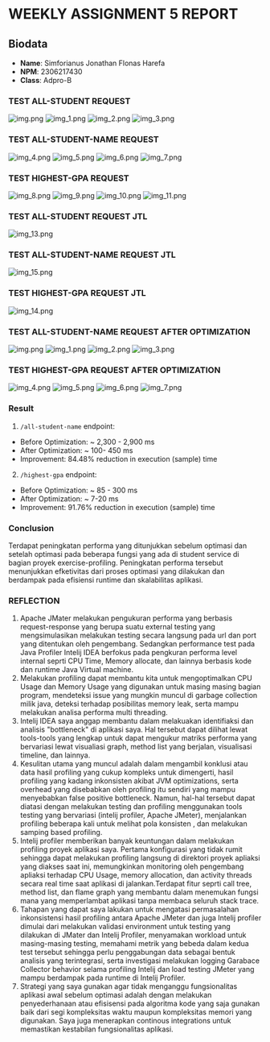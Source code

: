 # WEEKLY ASSIGNMENT 5 REPORT

## Biodata
- **Name**: Simforianus Jonathan Flonas Harefa
- **NPM**: 2306217430
- **Class**: Adpro-B

### TEST ALL-STUDENT REQUEST
![img.png](img_resources/img.png)
![img_1.png](img_resources/img_1.png)
![img_2.png](img_resources/img_2.png)
![img_3.png](img_resources/img_3.png)

### TEST ALL-STUDENT-NAME REQUEST
![img_4.png](img_resources/img_4.png)
![img_5.png](img_resources/img_5.png)
![img_6.png](img_resources/img_6.png)
![img_7.png](img_resources/img_7.png)

### TEST HIGHEST-GPA REQUEST
![img_8.png](img_resources/img_8.png)
![img_9.png](img_resources/img_9.png)
![img_10.png](img_resources/img_10.png)
![img_11.png](img_resources/img_11.png)

### TEST ALL-STUDENT REQUEST JTL
![img_13.png](img_resources/img_13.png)

### TEST ALL-STUDENT-NAME REQUEST JTL
![img_15.png](img_resources/img_15.png)

### TEST HIGHEST-GPA REQUEST JTL
![img_14.png](img_resources/img_14.png)

### TEST ALL-STUDENT-NAME REQUEST AFTER OPTIMIZATION
![img.png](img_resources/img_16.png)
![img_1.png](img_resources/img_17.png)
![img_2.png](img_resources/img_18.png)
![img_3.png](img_resources/img_19.png)

### TEST HIGHEST-GPA REQUEST AFTER OPTIMIZATION
![img_4.png](img_resources/img_20.png)
![img_5.png](img_resources/img_21.png)
![img_6.png](img_resources/img_22.png)
![img_7.png](img_resources/img_23.png)

### Result 
1. `/all-student-name` endpoint:
- Before Optimization: ~ 2,300 - 2,900 ms
- After Optimization: ~ 100- 450 ms
- Improvement: 84.48% reduction in execution (sample) time

2. `/highest-gpa` endpoint:
- Before Optimization: ~ 85 - 300 ms
- After Optimization: ~ 7-20 ms
- Improvement: 91.76% reduction in execution (sample) time

### Conclusion
Terdapat peningkatan performa yang ditunjukkan sebelum optimasi dan setelah optimasi pada beberapa fungsi yang ada di student service di bagian proyek exercise-profiling.
Peningkatan performa tersebut menunjukkan efketivitas dari proses optimasi yang dilakukan dan berdampak pada efisiensi runtime dan skalabilitas aplikasi.

### REFLECTION
1. Apache JMater melakukan pengukuran performa yang berbasis request-response yang berupa suatu external testing yang mengsimulasikan melakukan testing secara langsung pada url dan port yang ditentukan oleh pengembang. Sedangkan performance test pada Java Profiler Intelij IDEA berfokus pada pengkuran performa level internal seprti CPU Time, Memory allocate, dan lainnya berbasis kode dan runtime Java Virtual machine.
2. Melakukan profiling dapat membantu kita untuk mengoptimalkan CPU Usage dan Memory Usage yang digunakan untuk masing masing bagian program, mendeteksi issue yang mungkin muncul di garbage collection milik java, deteksi terhadap posibilitas memory leak, serta mampu melakukan analisa performa multi threading.
3. Intelij IDEA saya anggap membantu dalam melakuakan identifiaksi dan analisis "bottleneck" di aplikasi saya. Hal tersebut dapat dilihat lewat tools-tools yang lengkap untuk dapat mengukur matriks performa yang bervariasi lewat visualiasi graph, method list yang berjalan, visualisasi timeline, dan lainnya.
4. Kesulitan utama yang muncul adalah dalam mengambil konklusi atau data hasil profiling yang cukup kompleks untuk dimengerti, hasil profiling yang kadang inkonsisten akibat JVM optimizations, serta overhead yang disebabkan oleh profiling itu sendiri yang mampu menyebabkan false positive bottleneck. Namun, hal-hal tersebut dapat diatasi dengan melakukan testing dan profiling menggunakan tools testing yang bervariasi (intelij profiler, Apache JMeter), menjalankan profiling beberapa kali untuk melihat pola konsisten , dan melakukan samping based profiling.
5. Intelij profiler memberikan banyak keuntungan dalam melakukan profiling proyek aplikasi saya. Pertama konfigurasi yang tidak rumit sehingga dapat melakukan profiling langsung di direktori proyek apliaksi yang diakses saat ini, memungkinkan monitoring oleh pengembang apliaksi terhadap CPU Usage, memory allocation, dan activity threads secara real time saat aplikasi di jalankan.Terdapat fitur seprti call tree, method list, dan flame graph yang membantu dalam menemukan fungsi mana yang memperlambat aplikasi tanpa membaca seluruh stack trace.
6. Tahapan yang dapat saya lakukan untuk mengatasi permasalahan inkonsistensi hasil profiling antara Apache JMeter dan juga Intelij profiler dimulai dari melakukan validasi environment untuk testing yang dilakukan di JMater dan Intelij Profiler, menyamakan workload untuk masing-masing testing, memahami metrik yang bebeda dalam kedua test tersebut sehingga perlu penggabungan data sebagai bentuk analisis yang terintegrasi, serta investigasi  melakukan logging Garabace Collector behavior selama profiling Intelij dan load testing JMeter yang mampu berdampak pada runtime di Intelij Profiler.
7. Strategi yang saya gunakan agar tidak menganggu fungsionalitas aplikasi awal sebelum optimasi adalah dengan melakukan penyederhanaan atau efisisensi pada algoritma kode yang saja gunakan baik dari segi kompleksitas waktu maupun kompleksitas memori yang digunakan. Saya juga menerapkan continous integrations untuk memastikan kestabilan fungsionalitas aplikasi.